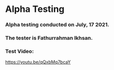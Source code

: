 # Alpha Testing

### Alpha testing conducted on July, 17 2021.

### The tester is Fathurrahman Ikhsan.

### Test Video:
https://youtu.be/qQxbMq7bcaY

